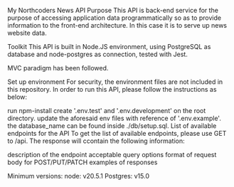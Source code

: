 My Northcoders News API
Purpose
This API is back-end service for the purpose of accessing application data programmatically so as to provide information to the front-end architecture. In this case it is to serve up news website data.

Toolkit
This API is built in Node.JS environment, using PostgreSQL as database and node-postgres as connection, tested with Jest.

MVC paradigm has been followed.

Set up environment
For security, the environment files are not included in this repository. In order to run this API, please follow the instructions as below:

run npm-install
create '.env.test' and '.env.development' on the root directory.
update the aforesaid env files with reference of '.env.example'.
the database_name can be found inside ./db/setup.sql.
List of available endpoints for the API
To get the list of available endpoints, please use GET to /api. The response will ccontain the following information:

description of the endpoint
acceptable query options
format of request body for POST/PUT/PATCH
examples of responses

Minimum versions:
node: v20.5.1
Postgres: v15.0
